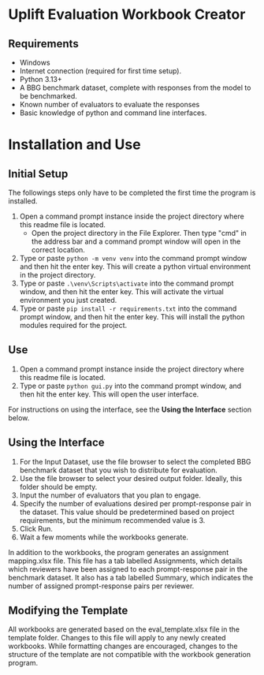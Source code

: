 # Uplift Evaluation Workbook Creator


## Requirements
- Windows
- Internet connection (required for first time setup).
- Python 3.13+
- A BBG benchmark dataset, complete with responses from the model to be benchmarked.
- Known number of evaluators to evaluate the responses
- Basic knowledge of python and command line interfaces.

 
# Installation and Use

## Initial Setup
The followings steps only have to be completed the first time the program is installed. 

1. Open a command prompt instance inside the project directory where this readme file is located.
    - Open the project directory in the File Explorer. Then type "cmd" in the address bar and a command prompt window will open in the correct location.
2. Type or paste `python -m venv venv` into the command prompt window and then hit the enter key. This will create a python virtual environment in the project directory.
3. Type or paste `.\venv\Scripts\activate` into the command prompt window, and then hit the enter key. This will activate the virtual environment you just created.
4. Type or paste `pip install -r requirements.txt` into the command prompt window, and then hit the enter key. This will install the python modules required for the project.


## Use
1. Open a command prompt instance inside the project directory where this readme file is located. 
2. Type or paste `python gui.py` into the command prompt window, and then hit the enter key. This will open the user interface.

For instructions on using the interface, see the **Using the Interface** section below. 


## Using the Interface
1. For the Input Dataset, use the file browser to select the completed BBG benchmark dataset that you wish to distribute for evaluation.
2. Use the file browser to select your desired output folder. Ideally, this folder should be empty.  
3. Input the number of evaluators that you plan to engage.
4. Specify the number of evaluations desired per prompt-response pair in the dataset.  This value should be predetermined based on project requirements, but the minimum recommended value is 3. 
5. Click Run.
6. Wait a few moments while the workbooks generate.

In addition to the workbooks, the program generates an assignment mapping.xlsx file. This file has a tab labelled Assignments, which
details which reviewers have been assigned to each prompt-response pair in the benchmark dataset. It also has a tab labelled Summary, which indicates the number of assigned prompt-response pairs per reviewer.


## Modifying the Template
All workbooks are generated based on the eval_template.xlsx file in the template folder. Changes to this file will apply to any newly created workbooks. While formatting changes are encouraged, changes to the structure of the template are not compatible with the workbook generation program.